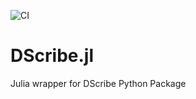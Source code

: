 ![CI](https://github.com/DescriptorZoo/DScribe.jl/workflows/CI/badge.svg)

# DScribe.jl
Julia wrapper for DScribe Python Package
